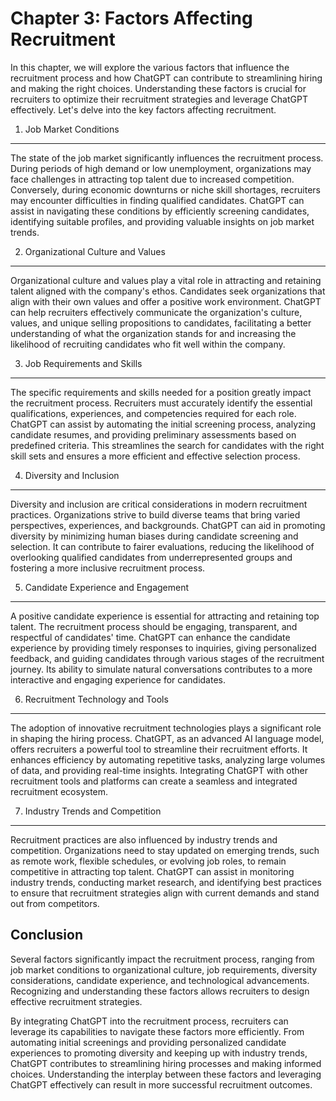 Chapter 3: Factors Affecting Recruitment
========================================

In this chapter, we will explore the various factors that influence the recruitment process and how ChatGPT can contribute to streamlining hiring and making the right choices. Understanding these factors is crucial for recruiters to optimize their recruitment strategies and leverage ChatGPT effectively. Let's delve into the key factors affecting recruitment.

1. Job Market Conditions
------------------------

The state of the job market significantly influences the recruitment process. During periods of high demand or low unemployment, organizations may face challenges in attracting top talent due to increased competition. Conversely, during economic downturns or niche skill shortages, recruiters may encounter difficulties in finding qualified candidates. ChatGPT can assist in navigating these conditions by efficiently screening candidates, identifying suitable profiles, and providing valuable insights on job market trends.

2. Organizational Culture and Values
------------------------------------

Organizational culture and values play a vital role in attracting and retaining talent aligned with the company's ethos. Candidates seek organizations that align with their own values and offer a positive work environment. ChatGPT can help recruiters effectively communicate the organization's culture, values, and unique selling propositions to candidates, facilitating a better understanding of what the organization stands for and increasing the likelihood of recruiting candidates who fit well within the company.

3. Job Requirements and Skills
------------------------------

The specific requirements and skills needed for a position greatly impact the recruitment process. Recruiters must accurately identify the essential qualifications, experiences, and competencies required for each role. ChatGPT can assist by automating the initial screening process, analyzing candidate resumes, and providing preliminary assessments based on predefined criteria. This streamlines the search for candidates with the right skill sets and ensures a more efficient and effective selection process.

4. Diversity and Inclusion
--------------------------

Diversity and inclusion are critical considerations in modern recruitment practices. Organizations strive to build diverse teams that bring varied perspectives, experiences, and backgrounds. ChatGPT can aid in promoting diversity by minimizing human biases during candidate screening and selection. It can contribute to fairer evaluations, reducing the likelihood of overlooking qualified candidates from underrepresented groups and fostering a more inclusive recruitment process.

5. Candidate Experience and Engagement
--------------------------------------

A positive candidate experience is essential for attracting and retaining top talent. The recruitment process should be engaging, transparent, and respectful of candidates' time. ChatGPT can enhance the candidate experience by providing timely responses to inquiries, giving personalized feedback, and guiding candidates through various stages of the recruitment journey. Its ability to simulate natural conversations contributes to a more interactive and engaging experience for candidates.

6. Recruitment Technology and Tools
-----------------------------------

The adoption of innovative recruitment technologies plays a significant role in shaping the hiring process. ChatGPT, as an advanced AI language model, offers recruiters a powerful tool to streamline their recruitment efforts. It enhances efficiency by automating repetitive tasks, analyzing large volumes of data, and providing real-time insights. Integrating ChatGPT with other recruitment tools and platforms can create a seamless and integrated recruitment ecosystem.

7. Industry Trends and Competition
----------------------------------

Recruitment practices are also influenced by industry trends and competition. Organizations need to stay updated on emerging trends, such as remote work, flexible schedules, or evolving job roles, to remain competitive in attracting top talent. ChatGPT can assist in monitoring industry trends, conducting market research, and identifying best practices to ensure that recruitment strategies align with current demands and stand out from competitors.

Conclusion
----------

Several factors significantly impact the recruitment process, ranging from job market conditions to organizational culture, job requirements, diversity considerations, candidate experience, and technological advancements. Recognizing and understanding these factors allows recruiters to design effective recruitment strategies.

By integrating ChatGPT into the recruitment process, recruiters can leverage its capabilities to navigate these factors more efficiently. From automating initial screenings and providing personalized candidate experiences to promoting diversity and keeping up with industry trends, ChatGPT contributes to streamlining hiring processes and making informed choices. Understanding the interplay between these factors and leveraging ChatGPT effectively can result in more successful recruitment outcomes.

